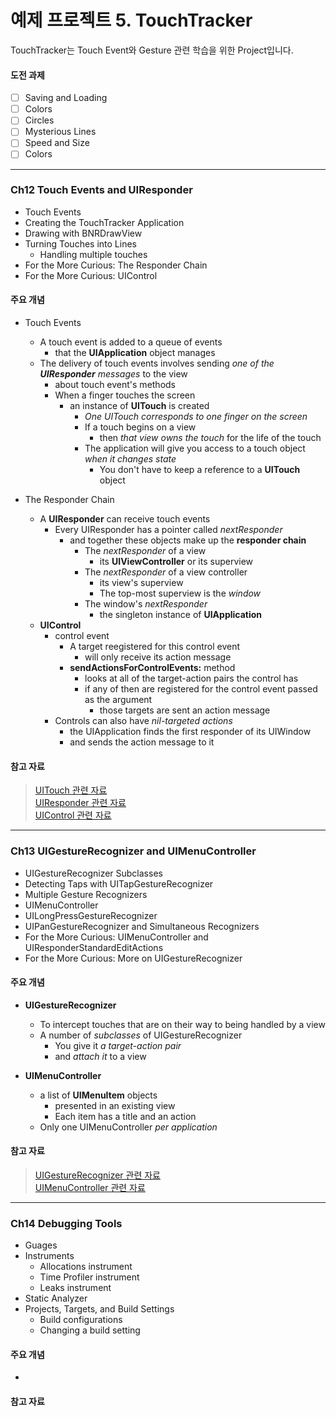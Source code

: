 예제 프로젝트 5. TouchTracker
======================

TouchTracker는 Touch Event와 Gesture 관련 학습을 위한 Project입니다.

#### 도전 과제

* [ ] Saving and Loading
* [ ] Colors
* [ ] Circles
* [ ] Mysterious Lines
* [ ] Speed and Size
* [ ] Colors

----------------------------------------------------------------------

### Ch12 Touch Events and UIResponder

* Touch Events
* Creating the TouchTracker Application
* Drawing with BNRDrawView
* Turning Touches into Lines
    * Handling multiple touches
* For the More Curious: The Responder Chain
* For the More Curious: UIControl

#### 주요 개념

* Touch Events
    * A touch event is added to a queue of events
        * that the **UIApplication** object manages
    * The delivery of touch events involves sending *one of the **UIResponder** messages* to the view
        * about touch event's methods
        * When a finger touches the screen
            * an instance of **UITouch** is created
                * *One UITouch corresponds to one finger on the screen*
                * If a touch begins on a view
                    * then *that view owns the touch* for the life of the touch
                * The application will give you access to a touch object *when it changes state*
                    * You don't have to keep a reference to a **UITouch** object
  
* The Responder Chain
    * A **UIResponder** can receive touch events
        * Every UIResponder has a pointer called *nextResponder*
            * and together these objects make up the **responder chain**
                * The *nextResponder* of a view
                    * its **UIViewController** or its superview
                * The *nextResponder* of a view controller
                    * its view's superview
                    * The top-most superview is the *window*
                * The window's *nextResponder*
                    * the singleton instance of **UIApplication**
    * **UIControl**
        * control event
            * A target reegistered for this control event
                * will only receive its action message
            * **sendActionsForControlEvents:** method
                * looks at all of the target-action pairs the control has
                * if any of then are registered for the control event passed as the argument
                    * those targets are sent an action message
        * Controls can also have *nil-targeted actions*
            * the UIApplication finds the first responder of its UIWindow
            * and sends the action message to it
  
#### 참고 자료

> [UITouch 관련 자료](https://developer.apple.com/documentation/uikit/uitouch?language=objc)  
> [UIResponder 관련 자료](https://developer.apple.com/documentation/uikit/uiresponder?language=objc)  
> [UIControl 관련 자료](https://developer.apple.com/documentation/uikit/uicontrol?language=objc)  

----------------------------------------------------------------------

### Ch13 UIGestureRecognizer and UIMenuController

* UIGestureRecognizer Subclasses
* Detecting Taps with UITapGestureRecognizer
* Multiple Gesture Recognizers
* UIMenuController
* UILongPressGestureRecognizer
* UIPanGestureRecognizer and Simultaneous Recognizers
* For the More Curious: UIMenuController and UIResponderStandardEditActions
* For the More Curious: More on UIGestureRecognizer

#### 주요 개념

* **UIGestureRecognizer**
    * To intercept touches that are on their way to being handled by a view
    * A number of *subclasses* of UIGestureRecognizer
        * You give it *a target-action pair*
        * and *attach it* to a view
  
* **UIMenuController**
    * a list of **UIMenuItem** objects
        * presented in an existing view
        * Each item has a title and an action
    * Only one UIMenuController *per application*

#### 참고 자료

> [UIGestureRecognizer 관련 자료](https://developer.apple.com/documentation/uikit/uigesturerecognizer)  
> [UIMenuController 관련 자료](https://developer.apple.com/documentation/uikit/uimenucontroller)  

----------------------------------------------------------------------

### Ch14 Debugging Tools

* Guages
* Instruments
    * Allocations instrument
    * Time Profiler instrument
    * Leaks instrument
* Static Analyzer
* Projects, Targets, and Build Settings
    * Build configurations
    * Changing a build setting

#### 주요 개념

* 

#### 참고 자료

> 